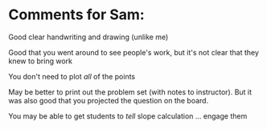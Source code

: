 # Comments for Sam:

Good clear handwriting and drawing (unlike me)

Good that you went around to see people's work, but it's not clear that they knew to bring work

You don't need to plot *all* of the points

May be better to print out the problem set (with notes to instructor). But it was also good that you projected the question on the board.

You may be able to get students to *tell* slope calculation ... engage them


